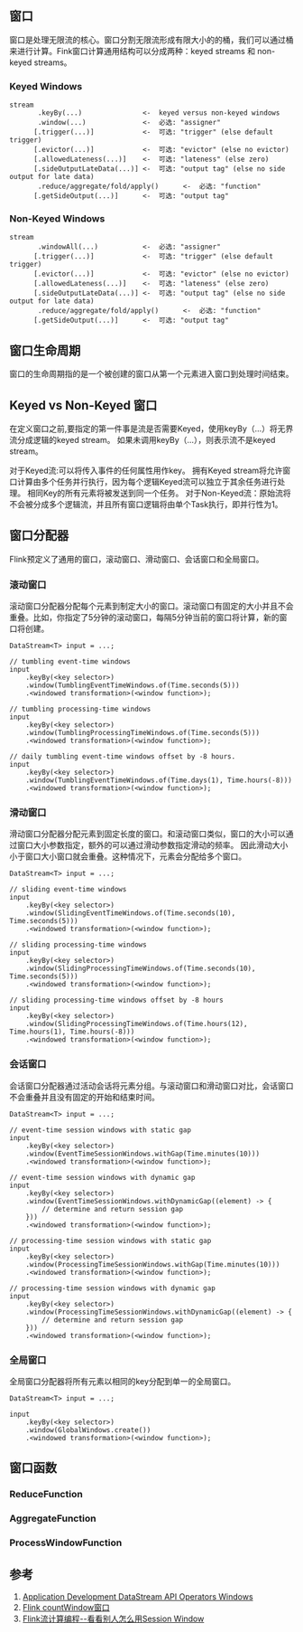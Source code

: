 ## 窗口

窗口是处理无限流的核心。窗口分割无限流形成有限大小的的桶，我们可以通过桶来进行计算。Fink窗口计算通用结构可以分成两种：keyed streams 和 non-keyed streams。

### Keyed Windows

```
stream
       .keyBy(...)               <-  keyed versus non-keyed windows
       .window(...)              <-  必选: "assigner"
      [.trigger(...)]            <-  可选: "trigger" (else default trigger)
      [.evictor(...)]            <-  可选: "evictor" (else no evictor)
      [.allowedLateness(...)]    <-  可选: "lateness" (else zero)
      [.sideOutputLateData(...)] <-  可选: "output tag" (else no side output for late data)
       .reduce/aggregate/fold/apply()      <-  必选: "function"
      [.getSideOutput(...)]      <-  可选: "output tag"
```

### Non-Keyed Windows

```
stream
       .windowAll(...)           <-  必选: "assigner"
      [.trigger(...)]            <-  可选: "trigger" (else default trigger)
      [.evictor(...)]            <-  可选: "evictor" (else no evictor)
      [.allowedLateness(...)]    <-  可选: "lateness" (else zero)
      [.sideOutputLateData(...)] <-  可选: "output tag" (else no side output for late data)
       .reduce/aggregate/fold/apply()      <-  必选: "function"
      [.getSideOutput(...)]      <-  可选: "output tag"
```

## 窗口生命周期

窗口的生命周期指的是一个被创建的窗口从第一个元素进入窗口到处理时间结束。

## Keyed vs Non-Keyed 窗口

在定义窗口之前,要指定的第一件事是流是否需要Keyed，使用keyBy（…）将无界流分成逻辑的keyed stream。 如果未调用keyBy（…），则表示流不是keyed stream。

对于Keyed流:可以将传入事件的任何属性用作key。 拥有Keyed stream将允许窗口计算由多个任务并行执行，因为每个逻辑Keyed流可以独立于其余任务进行处理。 相同Key的所有元素将被发送到同一个任务。
对于Non-Keyed流：原始流将不会被分成多个逻辑流，并且所有窗口逻辑将由单个Task执行，即并行性为1。

## 窗口分配器

Flink预定义了通用的窗口，滚动窗口、滑动窗口、会话窗口和全局窗口。

### 滚动窗口

滚动窗口分配器分配每个元素到制定大小的窗口。滚动窗口有固定的大小并且不会重叠。比如，你指定了5分钟的滚动窗口，每隔5分钟当前的窗口将计算，新的窗口将创建。
```
DataStream<T> input = ...;

// tumbling event-time windows
input
    .keyBy(<key selector>)
    .window(TumblingEventTimeWindows.of(Time.seconds(5)))
    .<windowed transformation>(<window function>);

// tumbling processing-time windows
input
    .keyBy(<key selector>)
    .window(TumblingProcessingTimeWindows.of(Time.seconds(5)))
    .<windowed transformation>(<window function>);

// daily tumbling event-time windows offset by -8 hours.
input
    .keyBy(<key selector>)
    .window(TumblingEventTimeWindows.of(Time.days(1), Time.hours(-8)))
    .<windowed transformation>(<window function>);
```

### 滑动窗口
滑动窗口分配器分配元素到固定长度的窗口。和滚动窗口类似，窗口的大小可以通过窗口大小参数指定，额外的可以通过滑动参数指定滑动的频率。
因此滑动大小小于窗口大小窗口就会重叠。这种情况下，元素会分配给多个窗口。
```
DataStream<T> input = ...;

// sliding event-time windows
input
    .keyBy(<key selector>)
    .window(SlidingEventTimeWindows.of(Time.seconds(10), Time.seconds(5)))
    .<windowed transformation>(<window function>);

// sliding processing-time windows
input
    .keyBy(<key selector>)
    .window(SlidingProcessingTimeWindows.of(Time.seconds(10), Time.seconds(5)))
    .<windowed transformation>(<window function>);

// sliding processing-time windows offset by -8 hours
input
    .keyBy(<key selector>)
    .window(SlidingProcessingTimeWindows.of(Time.hours(12), Time.hours(1), Time.hours(-8)))
    .<windowed transformation>(<window function>);
```

### 会话窗口
会话窗口分配器通过活动会话将元素分组。与滚动窗口和滑动窗口对比，会话窗口不会重叠并且没有固定的开始和结束时间。
```
DataStream<T> input = ...;

// event-time session windows with static gap
input
    .keyBy(<key selector>)
    .window(EventTimeSessionWindows.withGap(Time.minutes(10)))
    .<windowed transformation>(<window function>);
    
// event-time session windows with dynamic gap
input
    .keyBy(<key selector>)
    .window(EventTimeSessionWindows.withDynamicGap((element) -> {
        // determine and return session gap
    }))
    .<windowed transformation>(<window function>);

// processing-time session windows with static gap
input
    .keyBy(<key selector>)
    .window(ProcessingTimeSessionWindows.withGap(Time.minutes(10)))
    .<windowed transformation>(<window function>);
    
// processing-time session windows with dynamic gap
input
    .keyBy(<key selector>)
    .window(ProcessingTimeSessionWindows.withDynamicGap((element) -> {
        // determine and return session gap
    }))
    .<windowed transformation>(<window function>);
```

### 全局窗口
全局窗口分配器将所有元素以相同的key分配到单一的全局窗口。
```
DataStream<T> input = ...;

input
    .keyBy(<key selector>)
    .window(GlobalWindows.create())
    .<windowed transformation>(<window function>);
```

## 窗口函数
### ReduceFunction
### AggregateFunction
### ProcessWindowFunction
## 参考
1. [Application Development DataStream API Operators Windows](https://ci.apache.org/projects/flink/flink-docs-release-1.12/dev/stream/operators/windows.html)
2. [Flink countWindow窗口](https://blog.csdn.net/vincent_duan/article/details/102619887)
3. [Flink流计算编程--看看别人怎么用Session Window](https://blog.csdn.net/lmalds/article/details/69267056)
